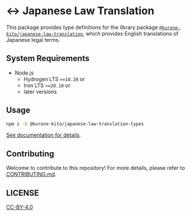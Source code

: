 # ↔️ Japanese Law Translation

This package provides type definitions for the library package
[`@kurone-kito/japanese-law-translation`](https://www.npmjs.com/package/@kurone-kito/japanese-law-translation),
which provides English translations of Japanese legal terms.

## System Requirements

- Node.js
  - Hydrogen LTS `>=18.20` or
  - Iron LTS `>=20.10` or
  - later versions

## Usage

```sh
npm i -D @kurone-kito/japanese-law-translation-types
```

[See documentation for details](https://github.com/kurone-kito/japanese-law-translation/blob/main/packages/jlt-types/docs/README.md).

## Contributing

Welcome to contribute to this repository! For more details, please refer to
[CONTRIBUTING.md](https://github.com/kurone-kito/japanese-law-translation/blob/main/.github/CONTRIBUTING.md).

## LICENSE

[CC-BY-4.0](https://creativecommons.org/licenses/by/4.0/)
